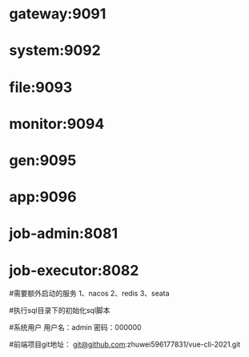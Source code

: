 # gateway:9091
# system:9092
# file:9093
# monitor:9094
# gen:9095
# app:9096
# job-admin:8081
# job-executor:8082

#需要额外启动的服务
1、nacos
2、redis
3、seata

#执行sql目录下的初始化sql脚本

#系统用户
用户名：admin
密码：000000

#前端项目git地址：
git@github.com:zhuwei596177831/vue-cli-2021.git